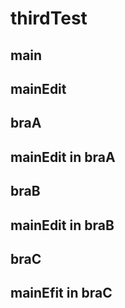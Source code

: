 # thirdTest
## main
## mainEdit
## braA
## mainEdit in braA
## braB
## mainEdit in braB
## braC
## mainEfit in braC
